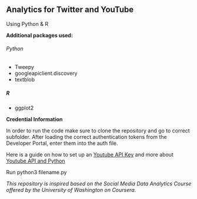 ## Analytics for Twitter and YouTube 
Using Python & R

**Additional packages used:**
###### Python 
- Tweepy 
- googleapiclient.discovery
- textblob 
##### R
- ggplot2

 **Credential Information**

In order to run the code make sure to clone the repository and go to correct subfolder. 
After loading the correct authentication tokens from the Developer Portal, enter them into the auth file.

Here is a guide on how to set up an [Youtube API Key](https://developers.google.com/youtube/v3/getting-started) and more about [Youtube API and Python](https://developers.google.com/youtube/v3/quickstart/python)

Run python3 filename.py

*This repository is inspired based on the Social Media Data Analytics Course offered by the University of Washington on Coursera.* 
